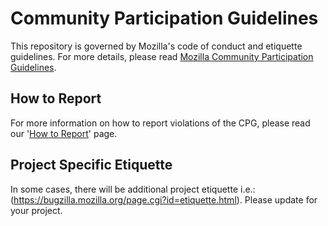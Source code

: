 # Community Participation Guidelines

This repository is governed by Mozilla's code of conduct and etiquette guidelines.
For more details, please read
[Mozilla Community Participation Guidelines](https://www.mozilla.org/about/governance/policies/participation/).

## How to Report

For more information on how to report violations of the CPG, please read our '[How to Report](https://www.mozilla.org/en-US/about/governance/policies/participation/reporting/)' page.

## Project Specific Etiquette

In some cases, there will be additional project etiquette i.e.: (https://bugzilla.mozilla.org/page.cgi?id=etiquette.html).
Please update for your project.
